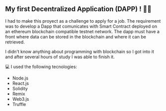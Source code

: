 ## My first Decentralized Application (DAPP) ! 🚀🚀

I had to make this proyect as a challenge to apply for a job. 
The requirement was to develop a Dapp that comunicates with Smart Contract deployed on an ethereum blockchain compatible testnet network. The dapp must have a front where data can be stored in the blockchain and where it can be retrieved.

I didn't know anything about programming with blockchain so I got into it and after several hours of study I was able to finish it.

💻 I used the following tecnologies:
- Node.js
- React.js
- Solidity
- Remix
- Web3.js
- Truffle
